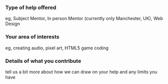 ### Type of help offered
eg, Subject Mentor, In person Mentor (currently only Manchester, UK), Web Design


### Your area of interests
eg, creating audio, pixel art, HTML5 game coding

### Details of what you contribute
tell us a bit more about how we can draw on your help and any limits you have 
